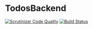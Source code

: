 # TodosBackend
[![Scrutinizer Code Quality](https://scrutinizer-ci.com/g/acacha/llum/badges/quality-score.png?b=master)](https://scrutinizer-ci.com/g/acacha/llum/?branch=master)
[![Build Status](https://travis-ci.org/pmartinez85/TodosBackend.svg?branch=master)](https://travis-ci.org/pmartinez85/TodosBackend)
